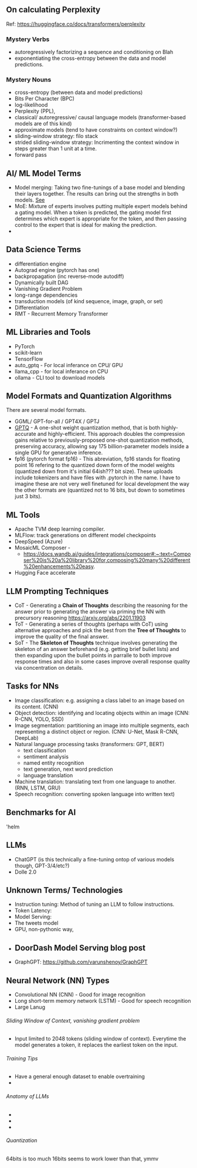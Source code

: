#



## On calculating Perplexity

Ref: https://huggingface.co/docs/transformers/perplexity

### Mystery Verbs
- autoregressively factorizing a sequence and conditioning on Blah
- exponentiating the cross-entropy between the data and model predictions.

### Mystery Nouns
- cross-entropy (between data and model predictions)
- Bits Per Character (BPC)
- log-likelihood
- Perplexity (PPL),
- classical/ autoregressive/ causal language models (transformer-based models are of this kind)
- approximate models (tend to have constraints on context window?)
- sliding-window strategy: filo stack
- strided sliding-window strategy: Incrimenting the context window in steps greater than 1 unit at a time.
- forward pass

## AI/ ML Model Terms
- Model merging:  Taking two fine-tunings of a base model and blending their layers together.  The results can bring out the strengths in both models.  [See](https://github.com/Gryphe/BlockMerge_Gradient)
- MoE: Mixture of experts involves putting multiple expert models behind a gating model.  When a token is predicted, the gating model first determines which expert is appropriate for the token, and then passing control to the expert that is ideal for making the prediction.
- 

## Data Science Terms

- differentiation engine
- Autograd engine (pytorch has one)
- backpropagation (inc reverse-mode autodiff)
- Dynamically built DAG
- Vanishing Gradient Problem
- long-range dependencies
- transduction models (of kind sequence, image, graph, or set)
- Differentiation
- RMT - Recurrent Memory Transformer


## ML Libraries and Tools

- PyTorch
- scikit-learn
- TensorFlow
- auto_gptq - For local inferance on CPU/ GPU
- llama_cpp - for local inferance on CPU
- ollama - CLI tool to download models

## Model Formats and Quantization Algorithms

There are several model formats.

- GGML/ GPT-for-all / GPT4X / GPTJ
- [GPTQ](https://arxiv.org/abs/2210.17323) - A one-shot weight quantization method, that is both highly-accurate and highly-efficient. This approach doubles the compression gains relative to previously-proposed one-shot quantization methods, preserving accuracy, allowing say 175 billion-parameter models inside a single GPU for generative inference.
- fp16 (pytorch format fp16) - This abreviation, fp16 stands for floating point 16 refering to the quantized down form of the model weights (quantized down from it's initial 64ish??? bit size).  These uploads include tokenizers and have files with .pytorch in the name.  I have to imagine these are not very well finetuned for local development the way the other formats are (quantized not to 16 bits, but down to sometimes just 3 bits).


## ML Tools

- Apache TVM deep learning compiler.
- MLFlow: track generations on different model checkpoints
- DeepSpeed (Azure)
- MosaicML Composer -
  - https://docs.wandb.ai/guides/integrations/composer#:~:text=Composer%20is%20a%20library%20for,composing%20many%20different%20enhancements%20easy.
- Hugging Face accelerate

## LLM Prompting Techniques

- CoT - Generating a **Chain of Thoughts** describing the reasoning for the answer prior to generating the answer via priming the NN with precursory reasoning https://arxiv.org/abs/2201.11903
- ToT - Generating a series of thoughts (perhaps with CoT) using alternative approaches and pick the best from the **Tree of Thoughts** to improve the quality of the final answer.  
- SoT - The **Skeleton of Thoughts** technique involves generating the skeleton of an answer beforehand (e.g. getting brief bullet lists) and then expanding upon the bullet points in parralle to both improve response times and also in some cases improve overall response quality via concentration on details.  

## Tasks for NNs

- Image classification: e.g. assigning a class label to an image based on its content.  (CNN)
- Object detection: identifying and locating objects within an image (CNN: R-CNN, YOLO, SSD)
- Image segmentation: partitioning an image into multiple segments, each representing a distinct object or region. (CNN: U-Net, Mask R-CNN, DeepLab)
- Natural language processing tasks (transformers: GPT, BERT)
  - text classification
  - sentiment analysis
  - named entity recognition
  - text generation, next word prediction
  - language translation
- Machine translation: translating text from one language to another.  (RNN, LSTM, GRU)
- Speech recognition: converting spoken language into written text)




## Benchmarks for AI

'helm

## LLMs

- ChatGPT (is this technically a fine-tuning ontop of various models though, GPT-3/4/etc?)
- Dolle 2.0









## Unknown Terms/ Technologies

- Instruction tuning: Method of tuning an LLM to follow instructions.
- Token Latency:
- Model Serving:
- The tweets model
- GPU, non-pythonic way,
- DoorDash Model Serving blog post
  -
- GraphGPT: https://github.com/varunshenoy/GraphGPT



## Neural Network (NN) Types

- Convolutional NN (CNN) - Good for image recognition
- Long short-term memory network (LSTM) - Good for speech recognition
- Large Lanug




###### Sliding Window of Context, vanishing gradient problem

- Input limited to 2048 tokens (sliding window of context).  Everytime the model generates a token, it replaces the earliest token on the input.



###### Training Tips

- Have a general enough dataset to enable overtraining
-



###### Anatomy of LLMs

-
-
-


###### Quantization

64bits is too much
16bits seems to work
lower than that, ymmv
